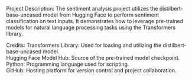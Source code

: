 Project Description:
The sentiment analysis project utilizes the distilbert-base-uncased model from Hugging Face to perform sentiment classification on text inputs. It demonstrates how to leverage pre-trained models for natural language processing tasks using the Transformers library.

Credits:
Transformers Library: Used for loading and utilizing the distilbert-base-uncased model.</br>
Hugging Face Model Hub: Source of the pre-trained model checkpoint.</br>
Python: Programming language used for scripting.</br>
GitHub: Hosting platform for version control and project collaboration.</br>
